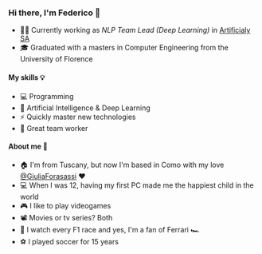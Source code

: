 ### Hi there, I'm Federico :wave:

+ :man_technologist: Currently working as _NLP Team Lead (Deep Learning)_ in [Artificialy SA](https://www.artificialy.com/)
+ :mortar_board: Graduated with a masters in Computer Engineering from the University of Florence

#### My skills :bulb:

+ :computer: Programming
+ :robot: Artificial Intelligence & Deep Learning
+ :zap: Quickly master new technologies
+ :busts_in_silhouette: Great team worker

#### About me :man:

+ :house: I'm from Tuscany, but now I'm based in Como with my love [@GiuliaForasassi](https://github.com/GiuliaForasassi) :heart:
+ :computer: When I was 12, having my first PC made me the happiest child in the world
+ :video_game: I like to play videogames
+ :film_projector: Movies or tv series? Both
+ :checkered_flag: I watch every F1 race and yes, I'm a fan of Ferrari :racing_car:
+ :soccer: I played soccer for 15 years
